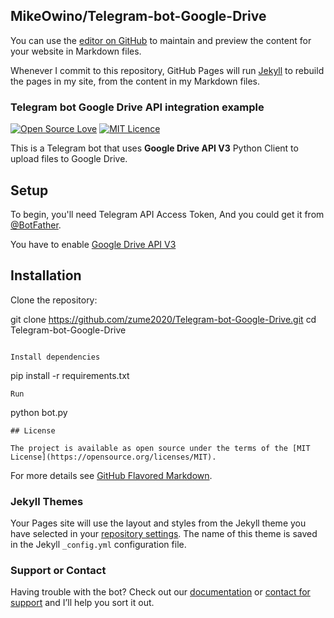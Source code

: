 ## MikeOwino/Telegram-bot-Google-Drive

You can use the [editor on GitHub](https://github.com/MikeOwino/Telegram-bot-Google-Drive/edit/gh-pages/index.md) to maintain and preview the content for your website in Markdown files.

Whenever I commit to this repository, GitHub Pages will run [Jekyll](https://jekyllrb.com/) to rebuild the pages in my site, from the content in my Markdown files.

### Telegram bot Google Drive API integration example


[![Open Source Love](https://badges.frapsoft.com/os/v1/open-source.png?v=103)](https://github.com/ellerbrock/open-source-badges/)
[![MIT Licence](https://badges.frapsoft.com/os/mit/mit.png?v=103)](https://opensource.org/licenses/mit-license.php)

This is a Telegram bot that uses **Google Drive API V3** Python Client to upload files to Google Drive.



## Setup

To begin, you'll need Telegram API Access Token, And you could get it from [@BotFather](https://t.me/botfather).  

You have to enable [Google Drive API V3](https://console.developers.google.com/apis/library/drive.googleapis.com)


## Installation

Clone the repository:


git clone https://github.com/zume2020/Telegram-bot-Google-Drive.git
cd Telegram-bot-Google-Drive
```

Install dependencies

```
pip install -r requirements.txt
```
Run
```
python bot.py
```
## License

The project is available as open source under the terms of the [MIT License](https://opensource.org/licenses/MIT).

```

For more details see [GitHub Flavored Markdown](https://guides.github.com/features/mastering-markdown/).

### Jekyll Themes

Your Pages site will use the layout and styles from the Jekyll theme you have selected in your [repository settings](https://github.com/MikeOwino/Telegram-bot-Google-Drive/settings). The name of this theme is saved in the Jekyll `_config.yml` configuration file.

### Support or Contact

Having trouble with the bot? Check out our [documentation](https://github.com/MikeOwino/Telegram-bot-Google-Drive/edit/gh-pages/index.md) or [contact for support](https://t.me/Decipha) and I’ll help you sort it out.
